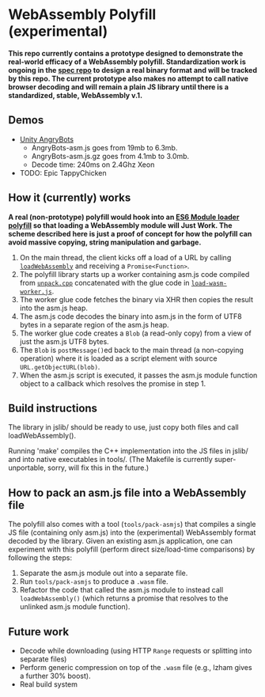 # WebAssembly Polyfill (experimental)

**This repo currently contains a prototype designed to demonstrate the real-world efficacy of a WebAssembly polyfill.  Standardization work is ongoing in the [spec repo](https://github.com/WebAssembly/spec/blob/master/BinaryEncoding.md) to design a real binary format and will be tracked by this repo. The current prototype also makes no attempt to call native browser decoding and will remain a plain JS library until there is a standardized, stable, WebAssembly v.1.**

## Demos

 * [Unity AngryBots](http://lukewagner.github.io/AngryBotsPacked)
   * AngryBots-asm.js goes from 19mb to 6.3mb.
   * AngryBots-asm.js.gz goes from 4.1mb to 3.0mb.
   * Decode time: 240ms on 2.4Ghz Xeon
 * TODO: Epic TappyChicken

## How it (currently) works

**A real (non-prototype) polyfill would hook into an [ES6 Module loader polyfill](https://github.com/ModuleLoader/es6-module-loader) so that loading a WebAssembly module will Just Work. The scheme described here is just a proof of concept for how the polyfill can avoid massive copying, string manipulation and garbage.**

1. On the main thread, the client kicks off a load of a URL by calling [`loadWebAssembly`](https://github.com/WebAssembly/polyfill/blob/master/jslib/load-wasm.js#L6) and receiving a `Promise<Function>`.
2. The polyfill library starts up a worker containing asm.js code compiled from [`unpack.cpp`](https://github.com/WebAssembly/polyfill/blob/master/src/unpack.cpp) concatenated with the glue code in [`load-wasm-worker.js`](https://github.com/WebAssembly/polyfill/blob/master/src/load-wasm-worker.js).
2. The worker glue code fetches the binary via XHR then copies the result into the asm.js heap.
3. The asm.js code decodes the binary into asm.js in the form of UTF8 bytes in a separate region of the asm.js heap.
4. The worker glue code creates a `Blob` (a read-only copy) from a view of just the asm.js UTF8 bytes.
5. The `Blob` is `postMessage()`ed back to the main thread (a non-copying operation) where it is loaded as a script element with source `URL.getObjectURL(blob)`.
6. When the asm.js script is executed, it passes the asm.js module function object to a callback which resolves the promise in step 1.

## Build instructions

The library in jslib/ should be ready to use, just copy both files and call loadWebAssembly().

Running 'make' compiles the C++ implementation into the JS files in jslib/ and
into native executables in tools/. (The Makefile is currently super-unportable,
sorry, will fix this in the future.)

## How to pack an asm.js file into a WebAssembly file

The polyfill also comes with a tool (`tools/pack-asmjs`) that compiles a single JS
file (containing only asm.js) into the (experimental) WebAssembly format decoded by
the library. Given an existing asm.js application, one can experiment with this 
polyfill (perform direct size/load-time comparisons) by following the steps:
 1. Separate the asm.js module out into a separate file.
 2. Run `tools/pack-asmjs` to produce a `.wasm` file.
 3. Refactor the code that called the asm.js module to instead call `loadWebAssembly()`
    (which returns a promise that resolves to the unlinked asm.js module function).

## Future work

 * Decode while downloading (using HTTP `Range` requests or splitting into separate files)
 * Perform generic compression on top of the `.wasm` file (e.g., lzham gives a further 30% boost).
 * Real build system
